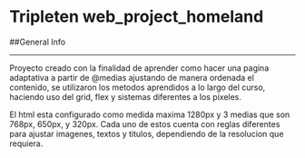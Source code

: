 # Tripleten web_project_homeland

##General Info

---

Proyecto creado con la finalidad de aprender como hacer una pagina adaptativa a partir de @medias ajustando de manera ordenada el contenido, se utilizaron los metodos aprendidos a lo largo del curso, haciendo uso del grid, flex y sistemas diferentes a los pixeles.

El html esta configurado como medida maxima 1280px y 3 medias que son 768px, 650px, y 320px. Cada uno de estos cuenta con reglas diferentes para ajustar imagenes, textos y titulos, dependiendo de la resolucion que requiera.
